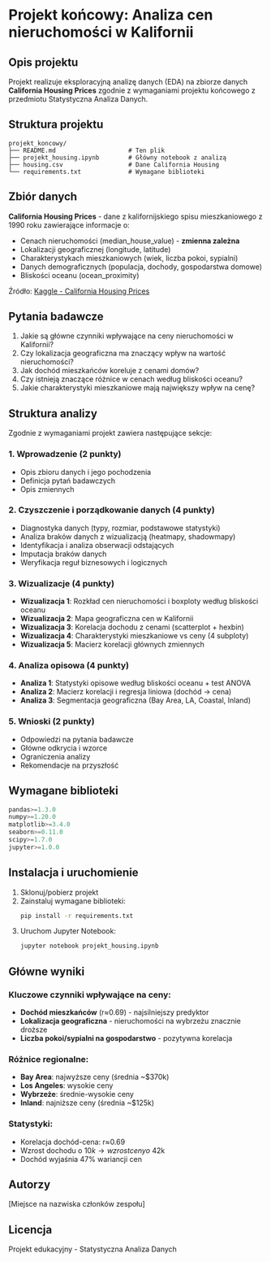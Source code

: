 # Projekt końcowy: Analiza cen nieruchomości w Kalifornii

## Opis projektu

Projekt realizuje eksploracyjną analizę danych (EDA) na zbiorze danych **California Housing Prices** zgodnie z wymaganiami projektu końcowego z przedmiotu Statystyczna Analiza Danych.

## Struktura projektu

```
projekt_koncowy/
├── README.md                    # Ten plik
├── projekt_housing.ipynb        # Główny notebook z analizą  
├── housing.csv                  # Dane California Housing
└── requirements.txt             # Wymagane biblioteki
```

## Zbiór danych

**California Housing Prices** - dane z kalifornijskiego spisu mieszkaniowego z 1990 roku zawierające informacje o:
- Cenach nieruchomości (median_house_value) - **zmienna zależna**
- Lokalizacji geograficznej (longitude, latitude)
- Charakterystykach mieszkaniowych (wiek, liczba pokoi, sypialni)
- Danych demograficznych (populacja, dochody, gospodarstwa domowe)
- Bliskości oceanu (ocean_proximity)

Źródło: [Kaggle - California Housing Prices](https://www.kaggle.com/datasets/camnugent/california-housing-prices)

## Pytania badawcze

1. Jakie są główne czynniki wpływające na ceny nieruchomości w Kalifornii?
2. Czy lokalizacja geograficzna ma znaczący wpływ na wartość nieruchomości?
3. Jak dochód mieszkańców koreluje z cenami domów?
4. Czy istnieją znaczące różnice w cenach według bliskości oceanu?
5. Jakie charakterystyki mieszkaniowe mają największy wpływ na cenę?

## Struktura analizy

Zgodnie z wymaganiami projekt zawiera następujące sekcje:

### 1. Wprowadzenie (2 punkty)
- Opis zbioru danych i jego pochodzenia
- Definicja pytań badawczych
- Opis zmiennych

### 2. Czyszczenie i porządkowanie danych (4 punkty)
- Diagnostyka danych (typy, rozmiar, podstawowe statystyki)
- Analiza braków danych z wizualizacją (heatmapy, shadowmapy)
- Identyfikacja i analiza obserwacji odstających
- Imputacja braków danych
- Weryfikacja reguł biznesowych i logicznych

### 3. Wizualizacje (4 punkty)
- **Wizualizacja 1**: Rozkład cen nieruchomości i boxploty według bliskości oceanu
- **Wizualizacja 2**: Mapa geograficzna cen w Kalifornii
- **Wizualizacja 3**: Korelacja dochodu z cenami (scatterplot + hexbin)
- **Wizualizacja 4**: Charakterystyki mieszkaniowe vs ceny (4 subploty)
- **Wizualizacja 5**: Macierz korelacji głównych zmiennych

### 4. Analiza opisowa (4 punkty)
- **Analiza 1**: Statystyki opisowe według bliskości oceanu + test ANOVA
- **Analiza 2**: Macierz korelacji i regresja liniowa (dochód -> cena)
- **Analiza 3**: Segmentacja geograficzna (Bay Area, LA, Coastal, Inland)

### 5. Wnioski (2 punkty)
- Odpowiedzi na pytania badawcze
- Główne odkrycia i wzorce
- Ograniczenia analizy
- Rekomendacje na przyszłość

## Wymagane biblioteki

```python
pandas>=1.3.0
numpy>=1.20.0
matplotlib>=3.4.0
seaborn>=0.11.0
scipy>=1.7.0
jupyter>=1.0.0
```

## Instalacja i uruchomienie

1. Sklonuj/pobierz projekt
2. Zainstaluj wymagane biblioteki:
   ```bash
   pip install -r requirements.txt
   ```
3. Uruchom Jupyter Notebook:
   ```bash
   jupyter notebook projekt_housing.ipynb
   ```

## Główne wyniki

### Kluczowe czynniki wpływające na ceny:
- **Dochód mieszkańców** (r≈0.69) - najsilniejszy predyktor
- **Lokalizacja geograficzna** - nieruchomości na wybrzeżu znacznie droższe
- **Liczba pokoi/sypialni na gospodarstwo** - pozytywna korelacja

### Różnice regionalne:
- **Bay Area**: najwyższe ceny (średnia ~$370k)
- **Los Angeles**: wysokie ceny
- **Wybrzeże**: średnie-wysokie ceny  
- **Inland**: najniższe ceny (średnia ~$125k)

### Statystyki:
- Korelacja dochód-cena: r≈0.69
- Wzrost dochodu o $10k → wzrost ceny o ~$42k
- Dochód wyjaśnia 47% wariancji cen

## Autorzy

[Miejsce na nazwiska członków zespołu]

## Licencja

Projekt edukacyjny - Statystyczna Analiza Danych 